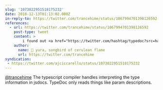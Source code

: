 ```yaml
---
slug: '1073022951518175232'
date: 2018-12-13T01:13:02.000Z
in-reply-to: https://twitter.com/trancehime/status/1067994701398126592
references:
  - url: https://twitter.com/trancehime/status/1067994701398126592
    post-type: tweet
    content: >
        i found out <a href="https://twitter.com/hashtag/typedoc?src=hash&amp;ref_src=twsrc%5Etfw">#typedoc</a> can generate documentation for pure javascript projects but i haven&#39;t been able to find any concrete information on what jsdoc tags are supported and don&#39;t make the resulting html/md look like shit <br><br>or anything that needs to be enforced...
    author:
      name: 🔞 yura, songbird of cerulean flame
      url: https://twitter.com/trancehime
syndication:
 - https://twitter.com/ajciccarello/status/1073022951518175232
---
```


[@trancehime](https://twitter.com/trancehime) The typescript compiler handles interpreting the type information in jsdocs. TypeDoc only reads things like param descriptions.
